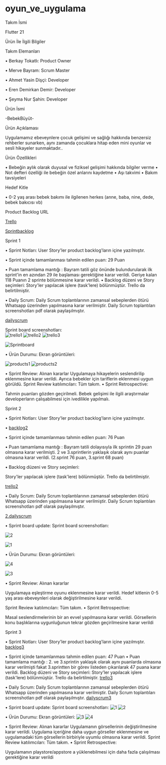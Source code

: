 # oyun_ve_uygulama
Takım İsmi 

Flutter 21 

Ürün İle İlgili Bilgiler 

Takım Elemanları 

• Berkay Tokatlı: Product Owner 

• Merve Bayram: Scrum Master 

• Ahmet Yasin Dişçi: Developer 

• Eren Demirkan Demir: Developer 

• Şeyma Nur Şahin: Developer





Ürün İsmi 

-BebekBüyüt-

Ürün Açıklaması 

Uygulamamız ebeveynlere çocuk gelişimi ve sağlığı hakkında benzersiz rehberler sunarken, aynı zamanda çocuklara hitap eden mini oyunlar ve sesli hikayeler sunmaktadır.. 

Ürün Özellikleri 

• Bebeğin aylık olarak duyusal ve fiziksel gelişimi hakkında bilgiler verme 
• Not defteri özelliği ile bebeğin özel anlarını kaydetme
• Aşı takvimi 
• Bakım tavsiyeleri






Hedef Kitle 

• 0-2 yaş arası bebek bakımı ile ilgilenen herkes (anne, baba, nine, dede, bebek bakıcısı vb)






Product Backlog URL 

[Trello](https://trello.com/b/sppVXnfG/flutter21)

[Sprintbacklog](https://onedrive.live.com/view.aspx?resid=D37C1852EF684D5A!124&ithint=file%2cxlsx&authkey=!AG4Npzjnuz7qJLA)


Sprint 1 

• Sprint Notları: User Story'ler product backlog'ların içine yazılmıştır. 

• Sprint içinde tamamlanması tahmin edilen puan: 29 Puan 

• Puan tamamlama mantığı : Bayram tatili göz önünde bulundurularak ilk  sprint'in en azından 29 ile başlaması gerektiğine karar verildi.  Geriye kalan 118 Puanın 2 sprinte bölünmesine karar verildi.
• Backlog düzeni ve Story seçimleri: 
Story'ler yapılacak işlere (task'lere) bölünmüştür. Trello da belirtilmiştir. 

• Daily Scrum: Daily Scrum toplantılarının zamansal sebeplerden ötürü Whatsapp üzerinden yapılmasına karar verilmiştir. Daily Scrum toplantıları screenshotları pdf olarak paylaşılmıştır. 

[dailyscrum](https://onedrive.live.com/?authkey=%21AI24ZGsgGOePxLc&cid=D37C1852EF684D5A&id=D37C1852EF684D5A%21120&parId=root&o=OneUp)

Sprint board screenshotları:  
![trello1](https://user-images.githubusercontent.com/75538595/167277599-0b4ecafb-9c7f-46df-922f-086305ba8572.png)
![trello2](https://user-images.githubusercontent.com/75538595/167277600-827228ab-446d-4cc8-871d-dc0b16b3ceee.png)
![trello3](https://user-images.githubusercontent.com/75538595/167277602-b8050602-ca18-4730-a243-5d7863b527c6.png)


![Sprintboard](https://user-images.githubusercontent.com/75538595/167277579-a32ec3a4-61fa-4392-bbb4-7c2a5b8355ac.png)





















• Ürün Durumu: Ekran görüntüleri: 





![products1](https://user-images.githubusercontent.com/75538595/167277585-47509088-ca76-4db8-aa38-6f4bcd8075f6.png)
![products2](https://user-images.githubusercontent.com/75538595/167277586-b05577e3-6fda-45a6-be0e-0f94e5dbe419.png)












• Sprint Review: Alınan kararlar 
Uygulamaya hikayelerin seslendirilip eklenmesine karar verildi. Ayrıca bebekler için tariflerin eklenmesi uygun görüldü. 
Sprint Review katılımcıları: Tüm takım.
• Sprint Retrospective:

Tahmin puanları gözden geçirilmeli. Bebek gelişimi ile ilgili araştırmalar developerların çalışabilmesi için ivedilikle yapılmalı.



  Sprint 2
  
• Sprint Notları: User Story'ler product backlog'ların içine yazılmıştır. 

• [backlog2](https://onedrive.live.com/redir?resid=F8B0832CD34C70F7!128&authkey=!AEFHDLDZOBFESGc&ithint=file%2cxlsx)

• Sprint içinde tamamlanması tahmin edilen puan: 76 Puan 

• Puan tamamlama mantığı : Bayram tatili dolayısıyla ilk sprintin 29 puan olmasına karar verilmişti. 2 ve 3.sprintlerin yaklaşık olarak aynı puanlar olmasına karar verildi. (2.sprint 76 puan, 3.sprint 68 puan)

• Backlog düzeni ve Story seçimleri: 

Story'ler yapılacak işlere (task'lere) bölünmüştür. Trello da belirtilmiştir. 

[trello2](https://trello.com/b/sppVXnfG/flutter21)

• Daily Scrum: Daily Scrum toplantılarının zamansal sebeplerden ötürü Whatsapp üzerinden yapılmasına karar verilmiştir. Daily Scrum toplantıları screenshotları pdf olarak paylaşılmıştır.

[2.dailyscrum](https://onedrive.live.com/?authkey=%21AIo93gh%2DmTvsqUM&cid=D37C1852EF684D5A&id=D37C1852EF684D5A%21147&parId=root&o=OneUp) 

• Sprint board update: Sprint board screenshotları: 

![2](https://user-images.githubusercontent.com/75538595/169694591-d8e34885-4424-4358-aa6a-a30f679b8068.png)

![1](https://user-images.githubusercontent.com/75538595/169694592-23d18062-e2b5-48ce-8163-c1a5ec7eb65b.png)

• Ürün Durumu: Ekran görüntüleri: 

![4](https://user-images.githubusercontent.com/75538595/169694636-75424cd4-69ac-4aa0-816f-4afd92fc8de1.png)

![3](https://user-images.githubusercontent.com/75538595/169694637-5ab0e56d-4b34-49d6-a0e6-773cdfd6538f.png)



• Sprint Review: Alınan kararlar

Uygulamaya eşleştirme oyunu eklenmesine karar verildi. Hedef kitlenin 0-5 yaş arası ebeveynleri olarak değiştirilmesine karar verildi.

Sprint Review katılımcıları: Tüm takım. 
• Sprint Retrospective:

Masal seslendirmelerinin bir an evvel yapılmasına karar verildi. Görsellerin konu başlıklarına uygunluğunun tekrar gözden geçirilmesine karar verildi



Sprint 3

• Sprint Notları: User Story'ler product backlog'ların içine yazılmıştır. 
[backlog3](https://onedrive.live.com/view.aspx?resid=F8B0832CD34C70F7!135&ithint=file%2cxlsx&authkey=!AKiQSBP6JRRV_dM)

• Sprint içinde tamamlanması tahmin edilen puan: 47 Puan 
• Puan tamamlama mantığı : 2. ve 3.sprintin yaklaşık olarak aynı puanlarda olmasına karar verilmişti 
fakat 3.sprintten bir görev listeden çıkarılarak 47 puana karar verildi.
 Backlog düzeni ve Story seçimleri: 
Story'ler yapılacak işlere (task'lere) bölünmüştür. Trello da belirtilmiştir. 
[trello3](https://trello.com/b/sppVXnfG/flutter21)

• Daily Scrum: Daily Scrum toplantılarının zamansal sebeplerden ötürü Whatsapp üzerinden 
yapılmasına karar verilmiştir. Daily Scrum toplantıları screenshotları pdf olarak paylaşılmıştır.
[dailyscrum3](https://onedrive.live.com/?cid=d37c1852ef684d5a&id=D37C1852EF684D5A%21183&ithint=file%2Cpdf&authkey=%21AKp%2DFsYxxaSC624)

• Sprint board update: Sprint board screenshotları:
![1](https://user-images.githubusercontent.com/75538595/172044332-fda95baf-168a-42cf-a858-a32ecda670b8.png)
![2](https://user-images.githubusercontent.com/75538595/172044357-146b7f31-5f5d-46a2-87aa-4e3ffc4170b7.png)

• Ürün Durumu: Ekran görüntüleri: 
![3](https://user-images.githubusercontent.com/75538595/172044400-63caea69-827d-4e8d-9574-1c2ec3673e88.png)
![4](https://user-images.githubusercontent.com/75538595/172044403-056e93d1-eca4-4580-a3e3-eccb7feaeb18.png)


• Sprint Review: Alınan kararlar
Uygulamanın görsellerinin değiştirilmesine karar verildi. Uygulama içeriğine daha uygun görseller 
eklenmesine ve uygulamadaki tüm görsellerin birbiriyle uyumlu olmasına karar verildi.
Sprint Review katılımcıları: Tüm takım. 
• Sprint Retrospective:

Uygulamanın playstore/appstore a yüklenebilmesi için daha fazla çalışılması gerektiğine karar verildi
